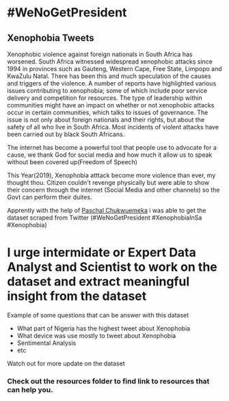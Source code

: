 # #WeNoGetPresident

## Xenophobia Tweets


Xenophobic violence against foreign nationals in South Africa has worsened. South Africa witnessed widespread xenophobic attacks since 1994 in provinces such as Gauteng, Western Cape, Free State, Limpopo and KwaZulu Natal. There has been this and much speculation of the causes and triggers of the violence. A number of reports have highlighted various issues contributing to xenophobia; some of which include poor service delivery and competition for resources. The type of leadership within communities might have an impact on whether or not xenophobic attacks occur in certain communities, which talks to issues of governance. The issue is not only about foreign nationals and their rights, but about the safety of all who live in South Africa. Most incidents of violent attacks have been carried out by black South Africans.

The internet has become a powerful tool that people use to advocate for a cause, we thank God for social media and how much it allow us to speak without been covered up(Freedom of Speech)

This Year(2019), Xenophobia atttack become more violence than ever, my thought thou. Citizen couldn't revenge physically but were able to show their concern through the internet (Social Media and other channels) so the Govt can perform their duites. 

Apprently with the help of [Paschal Chukwuemeka](https://www.linkedin.com/in/paschal-chukwuemeka-amah-91009369/) i was able to get the dataset scraped from Twitter (#WeNoGetPresident #XenophobiaInSa #Xenophobia)

# I urge intermidate or Expert Data Analyst and Scientist to work on the dataset and extract meaningful insight from the dataset

Example of some questions that can be answer with this dataset


  * What part of Nigeria has the highest tweet about Xenophobia
  * What device was use mostly to tweet about Xenophobia
  * Sentimental Analysis
  * etc


Watch out for more update on the dataset


### Check out the resources folder to find link to resources that can help you.
